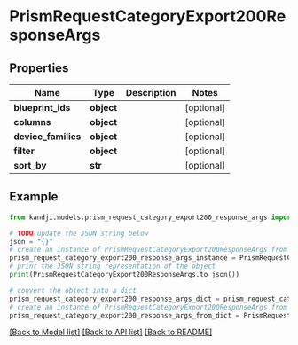# PrismRequestCategoryExport200ResponseArgs


## Properties

Name | Type | Description | Notes
------------ | ------------- | ------------- | -------------
**blueprint_ids** | **object** |  | [optional] 
**columns** | **object** |  | [optional] 
**device_families** | **object** |  | [optional] 
**filter** | **object** |  | [optional] 
**sort_by** | **str** |  | [optional] 

## Example

```python
from kandji.models.prism_request_category_export200_response_args import PrismRequestCategoryExport200ResponseArgs

# TODO update the JSON string below
json = "{}"
# create an instance of PrismRequestCategoryExport200ResponseArgs from a JSON string
prism_request_category_export200_response_args_instance = PrismRequestCategoryExport200ResponseArgs.from_json(json)
# print the JSON string representation of the object
print(PrismRequestCategoryExport200ResponseArgs.to_json())

# convert the object into a dict
prism_request_category_export200_response_args_dict = prism_request_category_export200_response_args_instance.to_dict()
# create an instance of PrismRequestCategoryExport200ResponseArgs from a dict
prism_request_category_export200_response_args_from_dict = PrismRequestCategoryExport200ResponseArgs.from_dict(prism_request_category_export200_response_args_dict)
```
[[Back to Model list]](../README.md#documentation-for-models) [[Back to API list]](../README.md#documentation-for-api-endpoints) [[Back to README]](../README.md)


